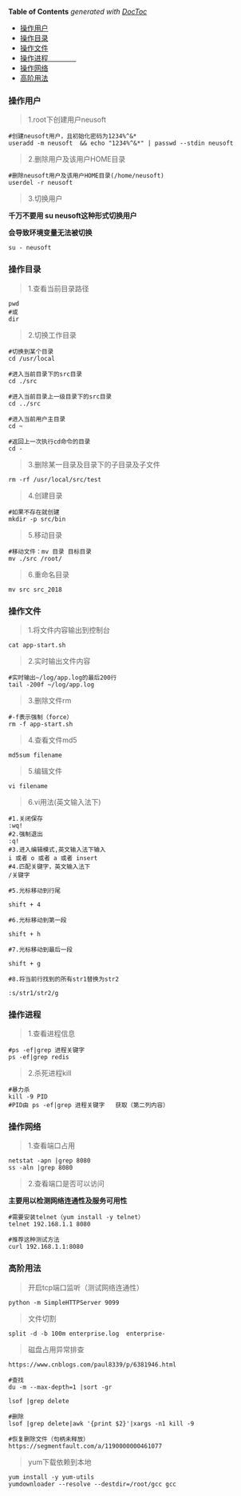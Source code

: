 <!-- START doctoc generated TOC please keep comment here to allow auto update -->
<!-- DON'T EDIT THIS SECTION, INSTEAD RE-RUN doctoc TO UPDATE -->
**Table of Contents**  *generated with [DocToc](https://github.com/thlorenz/doctoc)*

- [操作用户](#%E6%93%8D%E4%BD%9C%E7%94%A8%E6%88%B7)
- [操作目录](#%E6%93%8D%E4%BD%9C%E7%9B%AE%E5%BD%95)
- [操作文件](#%E6%93%8D%E4%BD%9C%E6%96%87%E4%BB%B6)
- [操作进程　　　　](#%E6%93%8D%E4%BD%9C%E8%BF%9B%E7%A8%8B)
- [操作网络](#%E6%93%8D%E4%BD%9C%E7%BD%91%E7%BB%9C)
- [高阶用法](#%E9%AB%98%E9%98%B6%E7%94%A8%E6%B3%95)

<!-- END doctoc generated TOC please keep comment here to allow auto update -->

### 操作用户 ###

> 1.root下创建用户neusoft

	#创建neusoft用户，且初始化密码为1234%^&*
	useradd -m neusoft  && echo "1234%^&*" | passwd --stdin neusoft

> 2.删除用户及该用户HOME目录

	#删除neusoft用户及该用户HOME目录(/home/neusoft)
	userdel -r neusoft

> 3.切换用户

**千万不要用 su neusoft这种形式切换用户**

**会导致环境变量无法被切换**

	su - neusoft

### 操作目录 ###

> 1.查看当前目录路径

	pwd
	#或
	dir
	
> 2.切换工作目录

	#切换到某个目录
	cd /usr/local
	
	#进入当前目录下的src目录
	cd ./src
	
	#进入当前目录上一级目录下的src目录
	cd ../src
	
	#进入当前用户主目录
	cd ~

	#返回上一次执行cd命令的目录
	cd -
	
> 3.删除某一目录及目录下的子目录及子文件

	rm -rf /usr/local/src/test

> 4.创建目录

	#如果不存在就创建
	mkdir -p src/bin

> 5.移动目录

	#移动文件：mv 目录 目标目录
	mv ./src /root/

> 6.重命名目录

	mv src src_2018

### 操作文件 ###

> 1.将文件内容输出到控制台

	cat app-start.sh

> 2.实时输出文件内容

	#实时输出~/log/app.log的最后200行
	tail -200f ~/log/app.log

> 3.删除文件rm
	
	#-f表示强制（force）
	rm -f app-start.sh

> 4.查看文件md5

	md5sum filename

> 5.编辑文件

	vi filename

> 6.vi用法(英文输入法下)

	#1.关闭保存
	:wq!
	#2.强制退出
	:q!
	#3.进入编辑模式,英文输入法下输入
	i 或者 o 或者 a 或者 insert
	#4.匹配关键字，英文输入法下
	/关键字
	
	#5.光标移动到行尾
	
	shift + 4
	
	#6.光标移动到第一段
	
	shift + h
	
	#7.光标移动到最后一段

	shift + g
	
	#8.将当前行找到的所有str1替换为str2
	
	:s/str1/str2/g

### 操作进程　　　　

> 1.查看进程信息

	#ps -ef|grep 进程关键字
	ps -ef|grep redis

> 2.杀死进程kill

	#暴力杀
	kill -9 PID
	#PID由 ps -ef|grep 进程关键字   获取（第二列内容）

### 操作网络 ###

> 1.查看端口占用

	netstat -apn |grep 8080
	ss -aln |grep 8080

> 2.查看端口是否可以访问

**主要用以检测网络连通性及服务可用性**

	#需要安装telnet（yum install -y telnet）
	telnet 192.168.1.1 8080

	#推荐这种测试方法
	curl 192.168.1.1:8080

### 高阶用法 ###

> 开启tcp端口监听（测试网络连通性）

    python -m SimpleHTTPServer 9099

> 文件切割

	split -d -b 100m enterprise.log  enterprise-

> 磁盘占用异常排查

	https://www.cnblogs.com/paul8339/p/6381946.html

	#查找
	du -m --max-depth=1 |sort -gr

	lsof |grep delete

	#删除
	lsof |grep delete|awk '{print $2}'|xargs -n1 kill -9

	#恢复删除文件（句柄未释放）
	https://segmentfault.com/a/1190000000461077

> yum下载依赖到本地

	yum install -y yum-utils
	yumdownloader --resolve --destdir=/root/gcc gcc